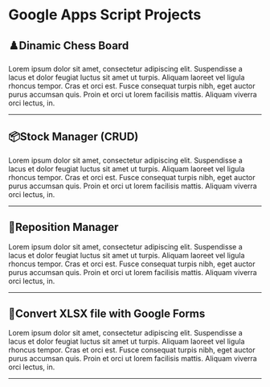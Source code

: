 # Google Apps Script Projects

## ♟️Dinamic Chess Board
Lorem ipsum dolor sit amet, consectetur adipiscing elit. Suspendisse a lacus et dolor feugiat luctus sit amet ut turpis. Aliquam laoreet vel ligula rhoncus tempor. Cras et orci est. Fusce consequat turpis nibh, eget auctor purus accumsan quis. Proin et orci ut lorem facilisis mattis. Aliquam viverra orci lectus, in.

---

## 📦Stock Manager (CRUD)
Lorem ipsum dolor sit amet, consectetur adipiscing elit. Suspendisse a lacus et dolor feugiat luctus sit amet ut turpis. Aliquam laoreet vel ligula rhoncus tempor. Cras et orci est. Fusce consequat turpis nibh, eget auctor purus accumsan quis. Proin et orci ut lorem facilisis mattis. Aliquam viverra orci lectus, in.

---

## 👟Reposition Manager
Lorem ipsum dolor sit amet, consectetur adipiscing elit. Suspendisse a lacus et dolor feugiat luctus sit amet ut turpis. Aliquam laoreet vel ligula rhoncus tempor. Cras et orci est. Fusce consequat turpis nibh, eget auctor purus accumsan quis. Proin et orci ut lorem facilisis mattis. Aliquam viverra orci lectus, in.

---

## 📃Convert XLSX file with Google Forms
Lorem ipsum dolor sit amet, consectetur adipiscing elit. Suspendisse a lacus et dolor feugiat luctus sit amet ut turpis. Aliquam laoreet vel ligula rhoncus tempor. Cras et orci est. Fusce consequat turpis nibh, eget auctor purus accumsan quis. Proin et orci ut lorem facilisis mattis. Aliquam viverra orci lectus, in.

---

